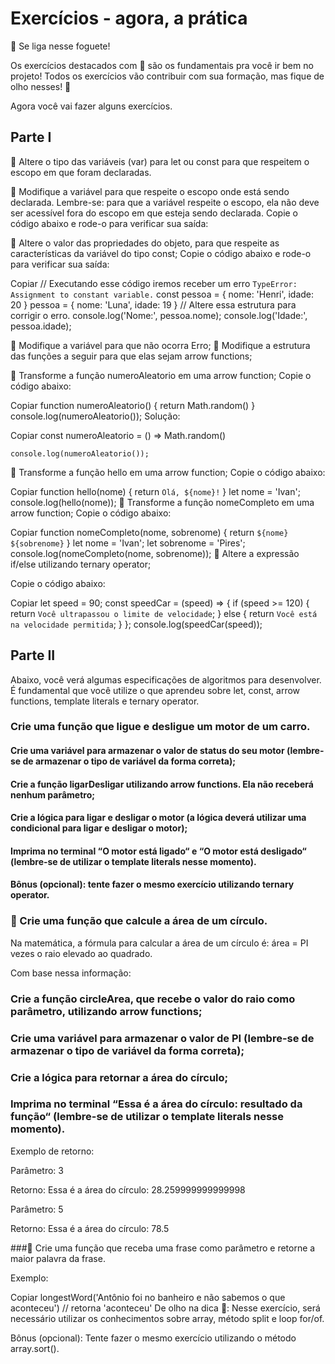 # Exercícios - agora, a prática
🚀 Se liga nesse foguete!

Os exercícios destacados com 🚀 são os fundamentais pra você ir bem no projeto! Todos os exercícios vão contribuir com sua formação, mas fique de olho nesses! 👀

Agora você vai fazer alguns exercícios.

## Parte I
🚀 Altere o tipo das variáveis (var) para let ou const para que respeitem o escopo em que foram declaradas.

🚀 Modifique a variável para que respeite o escopo onde está sendo declarada. Lembre-se: para que a variável respeite o escopo, ela não deve ser acessível fora do escopo em que esteja sendo declarada.
Copie o código abaixo e rode-o para verificar sua saída:

🚀 Altere o valor das propriedades do objeto, para que respeite as características da variável do tipo const;
Copie o código abaixo e rode-o para verificar sua saída:

Copiar
    // Executando esse código iremos receber um erro `TypeError: Assignment to constant variable.`
    const pessoa = {
      nome: 'Henri',
      idade: 20
    }
    pessoa = {
      nome: 'Luna',
      idade: 19
    } // Altere essa estrutura para corrigir o erro.
    console.log('Nome:', pessoa.nome);
    console.log('Idade:', pessoa.idade);
    
🚀 Modifique a variável para que não ocorra Erro;
🚀 Modifique a estrutura das funções a seguir para que elas sejam arrow functions;

🚀 Transforme a função numeroAleatorio em uma arrow function;
Copie o código abaixo:

Copiar
    function numeroAleatorio() {
      return Math.random()
    }
    console.log(numeroAleatorio());
Solução:

Copiar
    const numeroAleatorio = () => Math.random()

    console.log(numeroAleatorio());
🚀 Transforme a função hello em uma arrow function;
Copie o código abaixo:

Copiar
    function hello(nome) {
      return `Olá, ${nome}!`
    }
    let nome = 'Ivan';
    console.log(hello(nome));
🚀 Transforme a função nomeCompleto em uma arrow function;
Copie o código abaixo:

Copiar
    function nomeCompleto(nome, sobrenome) {
      return `${nome} ${sobrenome}`
    }
    let nome = 'Ivan';
    let sobrenome = 'Pires';
    console.log(nomeCompleto(nome, sobrenome));
🚀 Altere a expressão if/else utilizando ternary operator;

Copie o código abaixo:

Copiar
    let speed = 90;
    const speedCar = (speed) => {
      if (speed >= 120) {
        return `Você ultrapassou o limite de velocidade`;
      } else {
        return `Você está na velocidade permitida`;
      }
    };
    console.log(speedCar(speed));


## Parte II

Abaixo, você verá algumas especificações de algoritmos para desenvolver. É fundamental que você utilize o que aprendeu sobre let, const, arrow functions, template literals e ternary operator.

### Crie uma função que ligue e desligue um motor de um carro.

#### Crie uma variável para armazenar o valor de status do seu motor (lembre-se de armazenar o tipo de variável da forma correta);

#### Crie a função ligarDesligar utilizando arrow functions. Ela não receberá nenhum parâmetro;

#### Crie a lógica para ligar e desligar o motor (a lógica deverá utilizar uma condicional para ligar e desligar o motor);

#### Imprima no terminal “O motor está ligado“ e “O motor está desligado“ (lembre-se de utilizar o template literals nesse momento).

#### Bônus (opcional): tente fazer o mesmo exercício utilizando ternary operator.


### 🚀 Crie uma função que calcule a área de um círculo.

Na matemática, a fórmula para calcular a área de um círculo é: área = PI vezes o raio elevado ao quadrado.

Com base nessa informação:

### Crie a função circleArea, que recebe o valor do raio como parâmetro, utilizando arrow functions;

### Crie uma variável para armazenar o valor de PI (lembre-se de armazenar o tipo de variável da forma correta);

### Crie a lógica para retornar a área do círculo;

### Imprima no terminal “Essa é a área do círculo: resultado da função“ (lembre-se de utilizar o template literals nesse momento).

Exemplo de retorno:

Parâmetro: 3

Retorno: Essa é a área do círculo: 28.259999999999998

Parâmetro: 5

Retorno: Essa é a área do círculo: 78.5

###🚀 Crie uma função que receba uma frase como parâmetro e retorne a maior palavra da frase.

Exemplo:

Copiar
  longestWord('Antônio foi no banheiro e não sabemos o que aconteceu') // retorna 'aconteceu'
De olho na dica 👀: Nesse exercício, será necessário utilizar os conhecimentos sobre array, método split e loop for/of.

Bônus (opcional): Tente fazer o mesmo exercício utilizando o método array.sort().